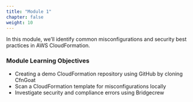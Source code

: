 ```yaml
---
title: "Module 1"
chapter: false
weight: 10
---
```


In this module, we’ll identify common misconfigurations and security best practices in AWS CloudFormation.

### Module Learning Objectives

- Creating a demo CloudFormation repository using GitHub by cloning CfnGoat
- Scan a CloudFormation template for misconfigurations locally
- Investigate security and compliance errors using Bridgecrew
